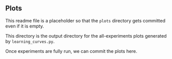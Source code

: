 ## Plots

This readme file is a placeholder so that the `plots` directory gets committed even if it is empty.

This directory is the output directory for the all-experiments plots generated by `learning_curves.py`.

Once experiments are fully run, we can commit the plots here.